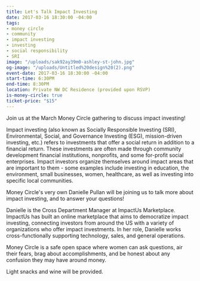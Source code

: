 ```yaml
---
title: Let's Talk Impact Investing
date: 2017-03-16 18:30:00 -04:00
tags:
- money circle
- community
- impact investing
- investing
- social responsibility
- SRI
image: "/uploads/sak92ay39m0-ashley-st-john.jpg"
og-image: "/uploads/Untitled%20design%20(2).png"
event-date: 2017-03-16 18:30:00 -04:00
start-time: 6:30PM
end-time: 8:30PM
location: Private NW DC Residence (provided upon RSVP)
is-money-circle: true
ticket-price: "$15"
---
```


Join us at the March Money Circle gathering to discuss impact investing!

Impact investing (also known as Socially Responsible Investing (SRI), Environmental, Social, and Governance Investing (ESG), mission-driven investing, etc.) refers to investments that offer a social return in addition to a financial return. These investments are often made through community development financial institutions, nonprofits, and some for-profit social enterprises. Impact investors organize themselves around impact areas that are important to them - some examples include investing in education, the environment, small businesses, women, healthcare, as well as investing into specific local communities.

Money Circle's very own Danielle Pullan will be joining us to talk more about impact investing, and to answer your questions! 

Danielle is the Cross Department Manager at ImpactUs Marketplace. ImpactUs has built an online marketplace that aims to democratize impact investing, connecting investors from around the US with a variety of organizations who offer impact investments. In her role, Danielle works cross-functionally supporting technology, sales, and general operations. 

Money Circle is a safe open space where women can ask questions, air their fears, brag about accomplishments, and be honest about any confusion they may have around money.

Light snacks and wine will be provided.